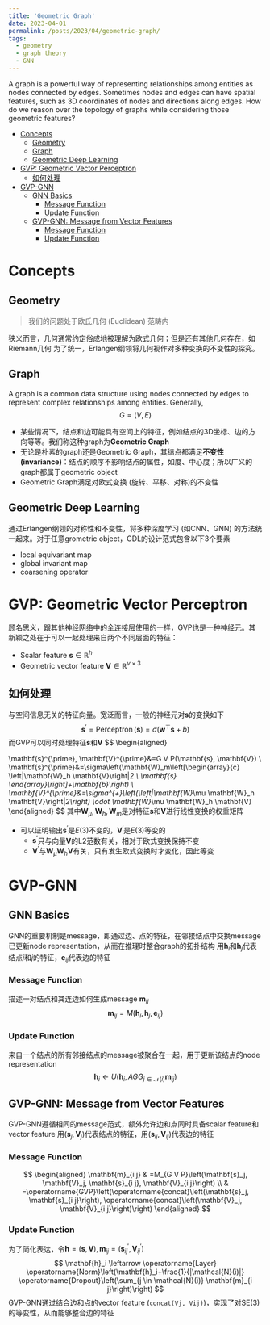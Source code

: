 ```yaml
---
title: 'Geometric Graph'
date: 2023-04-01
permalink: /posts/2023/04/geometric-graph/
tags:
  - geometry
  - graph theory
  - GNN
---
```


A graph is a powerful way of representing relationships among entities as nodes connected by edges. Sometimes nodes and edges can have spatial features, such as 3D coordinates of nodes and directions along edges. How do we reason over the topology of graphs while considering those geometric features?

- [Concepts](#concepts)
	- [Geometry](#geometry)
	- [Graph](#graph)
	- [Geometric Deep Learning](#geometric-deep-learning)
- [GVP: Geometric Vector Perceptron](#gvp-geometric-vector-perceptron)
	- [如何处理](#如何处理)
- [GVP-GNN](#gvp-gnn)
	- [GNN Basics](#gnn-basics)
		- [Message Function](#message-function)
		- [Update Function](#update-function)
	- [GVP-GNN: Message from Vector Features](#gvp-gnn-message-from-vector-features)
		- [Message Function](#message-function-1)
		- [Update Function](#update-function-1)


# Concepts
## Geometry
> 我们的问题处于欧氏几何 (Euclidean) 范畴内

狭义而言，几何通常约定俗成地被理解为欧式几何；但是还有其他几何存在，如Riemann几何
为了统一，Erlangen纲领将几何视作对多种变换的不变性的探究。
## Graph
A graph is a common data structure using nodes connected by edges to represent complex relationships among entities. Generally, 
$$
G = (V, E)
$$
- 某些情况下，结点和边可能具有空间上的特征，例如结点的3D坐标、边的方向等等。我们称这种graph为**Geometric Graph**
- 无论是朴素的graph还是Geometric Graph，其结点都满足**不变性 (invariance)**：结点的顺序不影响结点的属性，如度、中心度；所以广义的graph都属于geometric object
- Geometric Graph满足对欧式变换 (旋转、平移、对称)的不变性
## Geometric Deep Learning
通过Erlangen纲领的对称性和不变性，将多种深度学习 (如CNN、GNN) 的方法统一起来。对于任意grometric object，GDL的设计范式包含以下3个要素
- local equivariant map
- global invariant map
- coarsening operator
# GVP: Geometric Vector Perceptron
顾名思义，跟其他神经网络中的全连接层使用的一样，GVP也是一种神经元。其新颖之处在于可以一起处理来自两个不同层面的特征：
- Scalar feature $\textbf{s}\in \mathbb{R}^{h}$
- Geometric vector feature $\textbf{V}\in \mathbb{R}^{v\times 3}$
## 如何处理
与空间信息无关的特征向量。宽泛而言，一般的神经元对$\textbf{s}$的变换如下
$$
\mathbf{s}^{\prime}=\operatorname{Perceptron}(\mathbf{s})=\sigma\left(\mathbf{w}^{\top} \mathbf{s}+b\right)
$$
而GVP可以同时处理特征$\textbf{s}$和$\textbf{V}$
$$
\begin{aligned}

\mathbf{s}^{\prime}, \mathbf{V}^{\prime}&=G V P(\mathbf{s}, \mathbf{V}) \\
\mathbf{s}^{\prime}&=\sigma\left(\mathbf{W}_m\left[\begin{array}{c}
\left\|\mathbf{W}_h \mathbf{V}\right\|_2 \\
\mathbf{s}
\end{array}\right]+\mathbf{b}\right) \\
\mathbf{V}^{\prime}&=\sigma^{+}\left(\left\|\mathbf{W}_\mu \mathbf{W}_h \mathbf{V}\right\|_2\right) \odot \mathbf{W}_\mu \mathbf{W}_h \mathbf{V}
\end{aligned}
$$
其中$\textbf{W}_{\mu},\textbf{W}_{h},\textbf{W}_{m}$是对特征$\textbf{s}$和$\textbf{V}$进行线性变换的权重矩阵
- 可以证明输出$\mathbf{s}^{\prime}$是$E(3)$不变的，$\mathbf{V}^{\prime}$是$E(3)$等变的
	- $\mathbf{s}^{\prime}$只与向量$\mathbf{V}$的L2范数有关，相对于欧式变换保持不变
	- $\mathbf{V}^{\prime}$与$\mathbf{W}_\mu \mathbf{W}_h \mathbf{V}$有关，只有发生欧式变换时才变化，因此等变
# GVP-GNN
## GNN Basics
GNN的重要机制是message，即通过边、点的特征，在邻接结点中交换message已更新node representation，从而在推理时整合graph的拓扑结构
用$\mathbf{h}_{i}$和$\mathbf{h}_{j}$代表结点$i$和$j$的特征，$\mathbf{e}_{ij}$代表边的特征
### Message Function
描述一对结点和其连边如何生成message $\mathbf{m}_{ij}$
$$
\mathbf{m}_{ij}=M(\mathbf{h}_{i}, \mathbf{h}_{j}, \mathbf{e}_{ij})
$$
### Update Function
来自一个结点的所有邻接结点的message被聚合在一起，用于更新该结点的node representation
$$
\mathbf{h}_i \leftarrow U\left(\mathbf{h}_i, A G G_{j \in \mathcal{N}(i)} \mathbf{m}_{i j}\right)
$$
## GVP-GNN: Message from Vector Features
GVP-GNN遵循相同的message范式，额外允许边和点同时具备scalar feature和vector feature
用$(\mathbf{s}_j, \mathbf{V}_j)$代表结点的特征，用$(\mathbf{s}_{i j}, \mathbf{V}_{i j})$代表边的特征
### Message Function
$$
\begin{aligned}
\mathbf{m}_{i j} & =M_{G V P}\left(\mathbf{s}_j, \mathbf{V}_j, \mathbf{s}_{i j}, \mathbf{V}_{i j}\right) \\
& =\operatorname{GVP}\left(\operatorname{concat}\left(\mathbf{s}_j, \mathbf{s}_{i j}\right), \operatorname{concat}\left(\mathbf{V}_j, \mathbf{V}_{i j}\right)\right)
\end{aligned}
$$
### Update Function
为了简化表达，令$\mathbf{h}=(\mathbf{s}, \mathbf{V}), \mathbf{m}_{ij}=(\mathbf{s}^{\prime}_{ij}, \mathbf{V}^{\prime}_{ij})$
$$
\mathbf{h}_i \leftarrow \operatorname{Layer} \operatorname{Norm}\left(\mathbf{h}_i+\frac{1}{|\mathcal{N}(i)|} \operatorname{Dropout}\left(\sum_{j \in \mathcal{N}(i)} \mathbf{m}_{i j}\right)\right)
$$
GVP-GNN通过结合边和点的vector feature (`concat(Vj, Vij)`)，实现了对SE(3)的等变性，从而能够整合边的特征